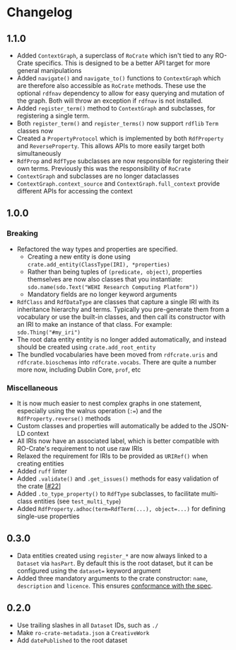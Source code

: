 # Changelog

## 1.1.0

* Added `ContextGraph`, a superclass of `RoCrate` which isn't tied to any RO-Crate specifics. This is designed to be a better API target for more general manipulations
* Added `navigate()` and `navigate_to()` functions to `ContextGraph` which are therefore also accessible as `RoCrate` methods. These use the optional `rdfnav` dependency to allow for easy querying and mutation of the graph. Both will throw an exception if `rdfnav` is not installed.
* Added `register_term()` method to `ContextGraph` and subclasses, for registering a single term. 
* Both `register_term()` and `register_terms()` now support `rdflib` `Term` classes now
* Created a `PropertyProtocol` which is implemented by both `RdfProperty` and `ReverseProperty`. This allows APIs to more easily target both simultaneously
* `RdfProp` and `RdfType` subclasses are now responsible for registering their own terms. Previously this was the responsibility of `RoCrate`
* `ContextGraph` and subclasses are no longer dataclasses
* `ContextGraph.context_source` and `ContextGraph.full_context` provide different APIs for accessing the context


## 1.0.0

### Breaking

- Refactored the way types and properties are specified.
    - Creating a new entity is done using `crate.add_entity(ClassType(IRI), *properties)`
    - Rather than being tuples of `(predicate, object)`, properties themselves are now also classes that you instantiate: `sdo.name(sdo.Text("WEHI Research Computing Platform"))`
    - Mandatory fields are no longer keyword arguments
- `RdfClass` and `RdfDataType` are classes that capture a single IRI with its inheritance hierarchy and terms. Typically you pre-generate them from a vocabulary or use the built-in classes, and then call its constructor with an IRI to make an instance of that class. For example: `sdo.Thing("#my_iri")`
- The root data entity entity is no longer added automatically, and instead should be created using `crate.add_root_entity`
- The bundled vocabularies have been moved from `rdfcrate.uris` and `rdfcrate.bioschemas` into `rdfcrate.vocabs`. There are quite a number more now, including Dublin Core, `prof`, etc

### Miscellaneous

- It is now much easier to nest complex graphs in one statement, especially using the walrus operation (`:=`) and the `RdfProperty.reverse()` methods
- Custom classes and properties will automatically be added to the JSON-LD context
- All IRIs now have an associated label, which is better compatible with RO-Crate's requirement to not use raw IRIs
- Relaxed the requirement for IRIs to be provided as `URIRef()` when creating entities
- Added `ruff` linter
- Added `.validate()` and `.get_issues()` methods for easy validation of the crate [[#22](https://github.com/WEHI-SODA-Hub/RdfCrate/pull/22)]
- Added `.to_type_property()` to `RdfType` subclasses, to facilitate multi-class entities (see `test_multi_type`)
- Added `RdfProperty.adhoc(term=RdfTerm(...), object=...)` for defining single-use properties

## 0.3.0

- Data entities created using `register_*` are now always linked to a `Dataset` via `hasPart`. By default this is the root dataset, but it can be configured using the `dataset=` keyword argument
- Added three mandatory arguments to the crate constructor: `name`, `description` and `licence`. This ensures [conformance with the spec](https://www.researchobject.org/ro-crate/specification/1.1/root-data-entity.html#direct-properties-of-the-root-data-entity).

## 0.2.0

- Use trailing slashes in all `Dataset` IDs, such as `./`
- Make `ro-crate-metadata.json` a `CreativeWork`
- Add `datePublished` to the root dataset
